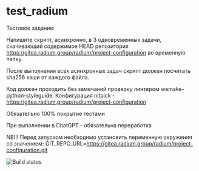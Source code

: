 # test_radium
Тестовое задание:

Напишите скрипт, асинхронно, в 3 одновременных задачи, скачивающий содержимое HEAD репозитория https://gitea.radium.group/radium/project-configuration во временную папку.

После выполнения всех асинхронных задач скрипт должен посчитать sha256 хэши от каждого файла.

Код должен проходить без замечаний проверку линтером wemake-python-styleguide. Конфигурация nitpick - https://gitea.radium.group/radium/project-configuration

Обязательно 100% покрытие тестами

При выполнении в ChatGPT - обязательна переработка


NB!!! Перед запуском необходимо установить переменную окружения со значением:
GIT_REPO_URL=https://gitea.radium.group/radium/project-configuration.git


![Build status](https://github.com/sergeymaksheev/test_radium/actions/workflows/testing.yml/badge.svg?branch=devop)